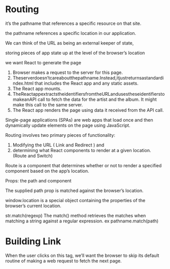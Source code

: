 # Routing

it’s the pathname that references a specific resource on that site.

the pathname references a specific location in our application.

We can think of the URL as being an external keeper of state,

storing pieces of app state up at the level of the browser’s location

we want React to generate the page

1. Browser makes a request to the server for this page.
2. Theserverdoesn’tcareaboutthepathname.Instead,itjustreturnsastandardindex.html
that includes the React app and any static assets.
3. The React app mounts.
4. TheReactappextractstheidentifiersfromtheURLandusestheseidentifierstomakeanAPI
call to fetch the data for the artist and the album. It might make this call to the same server.
5. The React app renders the page using data it received from the API call.

Single-page applications (SPAs) are web apps that load once and then dynamically update elements on the page using JavaScript. 

Routing involves two primary pieces of functionality: 
1. Modifying the URL ( Link and Redirect ) and 
1. determining what React components to render at a given location. (Route and Switch)

Route is a component that determines whether or not to render a specified component based on the app’s location. 

Props: the path and component

The supplied path prop is matched against the browser’s location.

window.location is a special object containing the properties of the
browser’s current location.

str.match(regexp)
The match() method retrieves the matches when matching a string against a regular expression.
ex pathname.match(path)

# Building Link

When the user clicks on this tag, we’ll want the browser to skip its default routine of making a
web request to fetch the next page.

 
